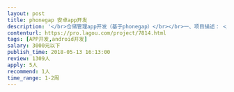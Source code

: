 ```yaml
---                
layout: post       
title: phonegap 安卓app开发           
description: '</br>仓储管理app开发（基于phonegap）</br></br>一、项目描述： </br>系统主要用于小型仓库的日常管理。包括捡货，发货，物流单跟踪。前端通过调用后台api进行数据交互，采用的是基于phonegap架构的安卓app。现在需要在之前代码基础上进行二次开发，目前项目完成70%，剩余的工作是继续添加功能，修改一些bug，后续需求稳定。需要工程师白天工作时间可以提供支持，时间充裕倾向于有经验的熟悉phonegap框架的安卓工程师独立完成。</br></br>二、主要功能点： </br>仓库订单管理，捡货，货号识别，位置管理，发货管理等</br></br>三、人员要求： </br>1、精通安卓app开发，熟悉phonegap，cordova框架。 </br>2. 有仓储管理系统系统，订单处理开发经验优先 </br>3，良好的沟通能力和契约精神。 </br>4，有充足，稳定时间保证进度。</br>'     
contenturl: https://pro.lagou.com/project/7814.html      
tags: [APP开发,android开发]            
salary: 3000元以下          
publish_time: 2018-05-13 16:13:00         
review: 1309人                   
apply: 5人                   
recommend: 1人                   
time_range: 1-2周              
---                 
```

